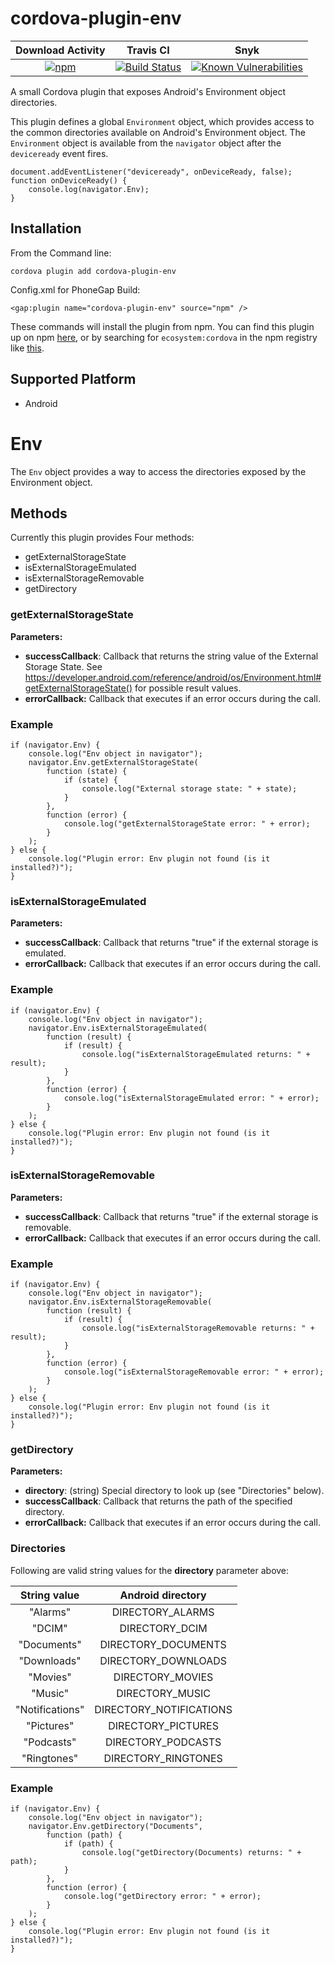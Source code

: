 <!---
    Licensed to the Apache Software Foundation (ASF) under one
    or more contributor license agreements.  See the NOTICE file
    distributed with this work for additional information
    regarding copyright ownership.  The ASF licenses this file
    to you under the Apache License, Version 2.0 (the
    "License"); you may not use this file except in compliance
    with the License.  You may obtain a copy of the License at

      http://www.apache.org/licenses/LICENSE-2.0

    Unless required by applicable law or agreed to in writing,
    software distributed under the License is distributed on an
    "AS IS" BASIS, WITHOUT WARRANTIES OR CONDITIONS OF ANY
    KIND, either express or implied.  See the License for the
    specific language governing permissions and limitations
    under the License.
-->

# cordova-plugin-env

| Download Activity | Travis CI | Snyk |
|:-:|:-:|:-:|
| [![npm](https://img.shields.io/npm/dm/cordova-plugin-env.svg)](https://www.npmjs.com/package/cordova-plugin-env) | [![Build Status](https://travis-ci.org/adapt-it/cordova-env.svg?branch=master)](https://travis-ci.org/adapt-it/cordova-env) | [![Known Vulnerabilities](https://snyk.io/test/github/adapt-it/cordova-env/badge.svg)](https://snyk.io/test/github/adapt-it/cordova-env) |

A small Cordova plugin that exposes Android's Environment object directories.

This plugin defines a global `Environment` object, which provides access to the common directories available on Android's Environment object. The `Environment` object is available from the `navigator` object after the `deviceready` event fires.

    document.addEventListener("deviceready", onDeviceReady, false);
    function onDeviceReady() {
        console.log(navigator.Env);
    }

## Installation

From the Command line:

    cordova plugin add cordova-plugin-env

Config.xml for PhoneGap Build:

    <gap:plugin name="cordova-plugin-env" source="npm" />
    
These commands will install the plugin from npm. You can find this plugin up on npm [here](https://www.npmjs.com/package/cordova-plugin-env), or by searching for `ecosystem:cordova` in the npm registry like [this](https://www.npmjs.com/search?q=ecosystem%3Acordova). 


## Supported Platform

- Android

# Env

The `Env` object provides a way to access the directories exposed by the Environment object.

## Methods

Currently this plugin provides Four methods:

- getExternalStorageState
- isExternalStorageEmulated
- isExternalStorageRemovable
- getDirectory

### getExternalStorageState

**Parameters:** 

- **successCallback**: Callback that returns the string value of the External Storage State. See https://developer.android.com/reference/android/os/Environment.html#getExternalStorageState() for possible result values.
- **errorCallback:** Callback that executes if an error occurs during the call.

### Example

    if (navigator.Env) {
        console.log("Env object in navigator");
        navigator.Env.getExternalStorageState(
            function (state) {
                if (state) {
                    console.log("External storage state: " + state);
                }
            },
            function (error) {
                console.log("getExternalStorageState error: " + error);
            }
        );
    } else {
        console.log("Plugin error: Env plugin not found (is it installed?)");
    }

### isExternalStorageEmulated

**Parameters:** 

- **successCallback**: Callback that returns "true" if the external storage is emulated.
- **errorCallback:** Callback that executes if an error occurs during the call.

### Example

    if (navigator.Env) {
        console.log("Env object in navigator");
        navigator.Env.isExternalStorageEmulated(
            function (result) {
                if (result) {
                    console.log("isExternalStorageEmulated returns: " + result);
                }
            },
            function (error) {
                console.log("isExternalStorageEmulated error: " + error);
            }
        );
    } else {
        console.log("Plugin error: Env plugin not found (is it installed?)");
    }

### isExternalStorageRemovable

**Parameters:** 

- **successCallback**: Callback that returns "true" if the external storage is removable.
- **errorCallback:** Callback that executes if an error occurs during the call.

### Example

    if (navigator.Env) {
        console.log("Env object in navigator");
        navigator.Env.isExternalStorageRemovable(
            function (result) {
                if (result) {
                    console.log("isExternalStorageRemovable returns: " + result);
                }
            },
            function (error) {
                console.log("isExternalStorageRemovable error: " + error);
            }
        );
    } else {
        console.log("Plugin error: Env plugin not found (is it installed?)");
    }

### getDirectory

**Parameters:** 

- **directory**: (string) Special directory to look up (see "Directories" below).
- **successCallback**: Callback that returns the path of the specified directory.
- **errorCallback:** Callback that executes if an error occurs during the call.

### Directories

Following are valid string values for the **directory** parameter above:

| String value | Android directory | 
|:-:|:-:|
| "Alarms" | DIRECTORY_ALARMS |
| "DCIM" | DIRECTORY_DCIM |
| "Documents" | DIRECTORY_DOCUMENTS |
| "Downloads" | DIRECTORY_DOWNLOADS |
| "Movies" | DIRECTORY_MOVIES |
| "Music" | DIRECTORY_MUSIC |
| "Notifications" | DIRECTORY_NOTIFICATIONS |
| "Pictures" | DIRECTORY_PICTURES |
| "Podcasts" | DIRECTORY_PODCASTS |
| "Ringtones" | DIRECTORY_RINGTONES |

### Example

    if (navigator.Env) {
        console.log("Env object in navigator");
        navigator.Env.getDirectory("Documents", 
            function (path) {
                if (path) {
                    console.log("getDirectory(Documents) returns: " + path);
                }
            },
            function (error) {
                console.log("getDirectory error: " + error);
            }
        );
    } else {
        console.log("Plugin error: Env plugin not found (is it installed?)");
    }

